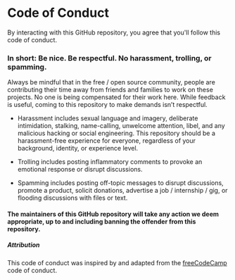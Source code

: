# Code of Conduct

By interacting with this GitHub repository, you agree that you'll follow this code of conduct.

### In short: Be nice. Be respectful. No harassment, trolling, or spamming.

Always be mindful that in the free / open source community, people are contributing their time away from friends and families to work on these projects. No one is being compensated for their work here. While feedback is useful, coming to this repository to make demands isn’t respectful.

* Harassment includes sexual language and imagery, deliberate intimidation, stalking, name-calling, unwelcome attention, libel, and any malicious hacking or social engineering. This repository should be a harassment-free experience for everyone, regardless of your background, identity, or experience level.

* Trolling includes posting inflammatory comments to provoke an emotional response or disrupt discussions.

* Spamming includes posting off-topic messages to disrupt discussions, promote a product, solicit donations, advertise a job / internship / gig, or flooding discussions with files or text.

#### The maintainers of this GitHub repository will take any action we deem appropriate, up to and including banning the offender from this repository.

##### Attribution
This code of conduct was inspired by and adapted from the [freeCodeCamp](https://www.freecodecamp.org/news/code-of-conduct/) code of conduct.
